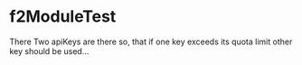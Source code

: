 # f2ModuleTest
There Two apiKeys are there so, that if one key exceeds its quota limit other key should be used...
